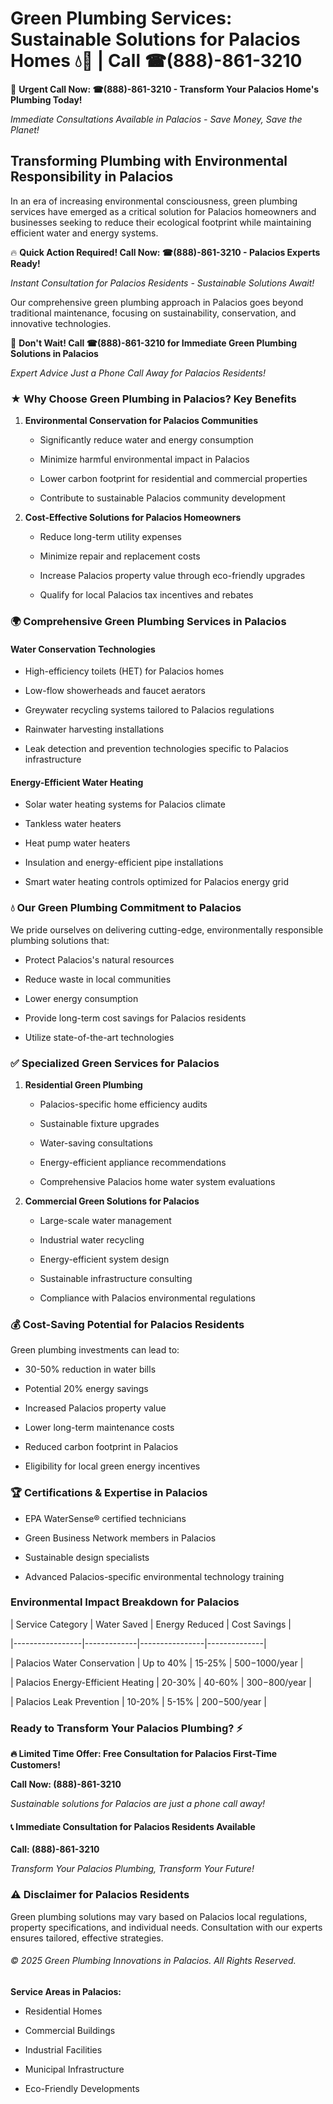 # Green Plumbing Services: Sustainable Solutions for Palacios Homes 💧🌿 | Call ☎(888)-861-3210

🚨 **Urgent Call Now: ☎(888)-861-3210 - Transform Your Palacios Home's Plumbing Today!**
*Immediate Consultations Available in Palacios - Save Money, Save the Planet!*

## Transforming Plumbing with Environmental Responsibility in Palacios

In an era of increasing environmental consciousness, green plumbing services have emerged as a critical solution for Palacios homeowners and businesses seeking to reduce their ecological footprint while maintaining efficient water and energy systems. 

🔥 **Quick Action Required! Call Now: ☎(888)-861-3210 - Palacios Experts Ready!**
*Instant Consultation for Palacios Residents - Sustainable Solutions Await!*

Our comprehensive green plumbing approach in Palacios goes beyond traditional maintenance, focusing on sustainability, conservation, and innovative technologies.

🚨 **Don't Wait! Call ☎(888)-861-3210 for Immediate Green Plumbing Solutions in Palacios**
*Expert Advice Just a Phone Call Away for Palacios Residents!*

### ★ Why Choose Green Plumbing in Palacios? Key Benefits

1. **Environmental Conservation for Palacios Communities** 
   - Significantly reduce water and energy consumption
   - Minimize harmful environmental impact in Palacios
   - Lower carbon footprint for residential and commercial properties
   - Contribute to sustainable Palacios community development

2. **Cost-Effective Solutions for Palacios Homeowners** 
   - Reduce long-term utility expenses
   - Minimize repair and replacement costs
   - Increase Palacios property value through eco-friendly upgrades
   - Qualify for local Palacios tax incentives and rebates

### 🌍 Comprehensive Green Plumbing Services in Palacios

#### Water Conservation Technologies
- High-efficiency toilets (HET) for Palacios homes
- Low-flow showerheads and faucet aerators
- Greywater recycling systems tailored to Palacios regulations
- Rainwater harvesting installations
- Leak detection and prevention technologies specific to Palacios infrastructure

#### Energy-Efficient Water Heating
- Solar water heating systems for Palacios climate
- Tankless water heaters
- Heat pump water heaters
- Insulation and energy-efficient pipe installations
- Smart water heating controls optimized for Palacios energy grid

### 💧 Our Green Plumbing Commitment to Palacios

We pride ourselves on delivering cutting-edge, environmentally responsible plumbing solutions that:
- Protect Palacios's natural resources
- Reduce waste in local communities
- Lower energy consumption
- Provide long-term cost savings for Palacios residents
- Utilize state-of-the-art technologies

### ✅ Specialized Green Services for Palacios

1. **Residential Green Plumbing**
   - Palacios-specific home efficiency audits
   - Sustainable fixture upgrades
   - Water-saving consultations
   - Energy-efficient appliance recommendations
   - Comprehensive Palacios home water system evaluations

2. **Commercial Green Solutions for Palacios**
   - Large-scale water management
   - Industrial water recycling
   - Energy-efficient system design
   - Sustainable infrastructure consulting
   - Compliance with Palacios environmental regulations

### 💰 Cost-Saving Potential for Palacios Residents

Green plumbing investments can lead to:
- 30-50% reduction in water bills
- Potential 20% energy savings
- Increased Palacios property value
- Lower long-term maintenance costs
- Reduced carbon footprint in Palacios
- Eligibility for local green energy incentives

### 🏆 Certifications & Expertise in Palacios

- EPA WaterSense® certified technicians
- Green Business Network members in Palacios
- Sustainable design specialists
- Advanced Palacios-specific environmental technology training

### Environmental Impact Breakdown for Palacios

| Service Category | Water Saved | Energy Reduced | Cost Savings |
|-----------------|-------------|----------------|--------------|
| Palacios Water Conservation | Up to 40% | 15-25% | $500-$1000/year |
| Palacios Energy-Efficient Heating | 20-30% | 40-60% | $300-$800/year |
| Palacios Leak Prevention | 10-20% | 5-15% | $200-$500/year |

### Ready to Transform Your Palacios Plumbing? ⚡

**🔥 Limited Time Offer: Free Consultation for Palacios First-Time Customers!**

**Call Now: (888)-861-3210**
*Sustainable solutions for Palacios are just a phone call away!*

#### 📞 Immediate Consultation for Palacios Residents Available

**Call: (888)-861-3210**
*Transform Your Palacios Plumbing, Transform Your Future!*

### ⚠️ Disclaimer for Palacios Residents

Green plumbing solutions may vary based on Palacios local regulations, property specifications, and individual needs. Consultation with our experts ensures tailored, effective strategies.

###### © 2025 Green Plumbing Innovations in Palacios. All Rights Reserved.

**Service Areas in Palacios:** 
- Residential Homes
- Commercial Buildings
- Industrial Facilities
- Municipal Infrastructure
- Eco-Friendly Developments